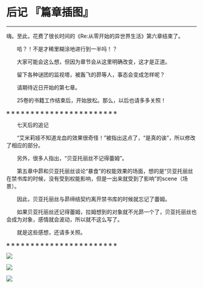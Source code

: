 # 后记 『篇章插图』

------

嗨。至此，花费了很长时间的《Re:从零开始的异世界生活》第六章结束了。

　　哈？！不是才稀里糊涂地进行到一半吗！？

　　大家可能会这么想，但因为章节会从这里明确改变，这才是正道。

　　留下各种谜团的监视塔，被轰飞的昴等人，事态会变成怎样呢？

　　请期待近日开始的第七章。

　　25卷的书籍工作结束后，开始放松。那么，以后也请多多关照！

※ ※ ※ ※ ※ ※ ※ ※ ※ ※ ※ ※ ※ ※ ※ ※ ※ ※ ※ ※ ※ ※ ※

　　七天后的追记

　　“艾米莉娅不知道龙血的效果很奇怪！”被指出这点了，“是真的诶”，所以修改了相应的部分。

　　另外，很多人指出，“贝亚托丽丝不记得蕾姆”。

　　第五章中昴和贝亚托丽丝谈论“暴食”的权能效果的场面，想的是“贝亚托丽丝在禁书库的时候，没有受到权能影响，但是一出来就受到了影响”的scene（场景）。

　　因此，贝亚托丽丝与昴缔结契约离开禁书库的时候就忘记了蕾姆。

　　如果贝亚托丽丝还记得蕾姆，拉姆想到的对象就不光昴一个了，贝亚托丽丝也会成为对象，感情就会波动，所以就不这么写了。

　　就是这些感想，还请多关照。

※ ※ ※ ※ ※ ※ ※ ※ ※ ※ ※ ※ ※ ※ ※ ※ ※ ※ ※ ※ ※ ※ ※

![](/res/img/article/chapter060/16.png)

![](/res/img/article/chapter060/15.png)

![](/res/img/article/chapter060/01.jpg)
